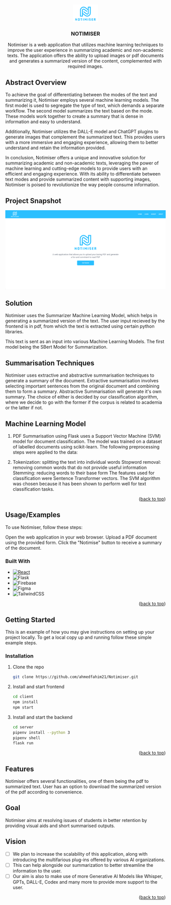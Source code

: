 <a name="readme-top"></a>



<!-- PROJECT LOGO -->
<br />
<div align="center">
  <a href="https://github.com/ahmedfahim21/Notimiser">
    <img src="./client/public/blue-logo.png" alt="Logo" width="80">
  </a>

<h3 align="center">NOTIMISER</h3>

  <p align="center">
    Notimiser is a web application that utilizes machine learning techniques to improve the user experience in summarizing academic and non-academic texts. The application offers the ability to upload images or pdf documents and generates a summarized version of the content, complemented with required images.
  </p>
</div>



<!-- ABOUT THE PROJECT -->
## Abstract Overview



To achieve the goal of differentiating between the modes of the text and summarizing it, Notimiser employs several machine learning models. The first model is used to segregate the type of text, which demands a separate workflow. The second model summarizes the text based on the mode. These models work together to create a summary that is dense in information and easy to understand.

Additionally, Notimiser utilizes the DALL-E model and ChatGPT plugins to generate images that complement the summarized text. This provides users with a more immersive and engaging experience, allowing them to better understand and retain the information provided.

In conclusion, Notimiser offers a unique and innovative solution for summarizing academic and non-academic texts, leveraging the power of machine learning and cutting-edge models to provide users with an efficient and engaging experience. With its ability to differentiate between text modes and provide summarized content with supporting images, Notimiser is poised to revolutionize the way people consume information.

## Project Snapshot

[![Product Name Screen Shot][product-screenshot]](https://example.com)
## Solution

Notimiser uses the Summarizer Machine Learning Model, which helps in generating a summarized version of the text. The user input recieved by the frontend is in pdf, from which the text is extracted using certain python libraries. 

This text is sent as an input into various Machine Learning Models. The first model being the SBert Model for Summarization. 

## Summarisation Techniques

Notimiser uses extractive and abstractive summarisation techniques to generate a summary of the document. Extractive summarisation involves selecting important sentences from the original document and combining them to form a summary. 
Abstractive Summarisation will generate it's own summary. 
The choice of either is decided by our classification algorithm, where we decide to go with the former if the corpus is related to academia or the latter if not.

## Machine Learning Model

1) PDF Summarisation using Flask uses a Support Vector Machine (SVM) model for document classification. The model was trained on a dataset of labelled documents using scikit-learn. The following preprocessing steps were applied to the data:

2) Tokenization: splitting the text into individual words
Stopword removal: removing common words that do not provide useful information
Stemming: reducing words to their base form
The features used for classification were Sentence Transformer vectors. The SVM algorithm was chosen because it has been shown to perform well for text classification tasks.


<p align="right">(<a href="#readme-top">back to top</a>)</p>

## Usage/Examples

To use Notimiser, follow these steps:

Open the web application in your web browser.
Upload a PDF document using the provided form.
Click the "Notimise" button to receive a summary of the document.

### Built With


* [![React][React.js]][React-url]
* ![Flask](https://img.shields.io/badge/flask-%23000.svg?style=for-the-badge&logo=flask&logoColor=white)
* ![Firebase](https://img.shields.io/badge/Firebase-039BE5?style=for-the-badge&logo=Firebase&logoColor=white)
* ![Figma](https://img.shields.io/badge/figma-%23F24E1E.svg?style=for-the-badge&logo=figma&logoColor=white)
* ![TailwindCSS](https://img.shields.io/badge/tailwindcss-%2338B2AC.svg?style=for-the-badge&logo=tailwind-css&logoColor=white)


<p align="right">(<a href="#readme-top">back to top</a>)</p>



<!-- GETTING STARTED -->
## Getting Started

This is an example of how you may give instructions on setting up your project locally.
To get a local copy up and running follow these simple example steps.


### Installation


1. Clone the repo
   ```sh
   git clone https://github.com/ahmedfahim21/Notimiser.git
   ```
2. Install and start frontend
   ```sh
   cd client
   npm install
   npm start
   ```
3. Install and start the backend
   ```sh
   cd server
   pipenv install --python 3
   pipenv shell
   flask run
   ```

<p align="right">(<a href="#readme-top">back to top</a>)</p>



[product-screenshot]: ./client/public/Screenshot.png

[React.js]: https://img.shields.io/badge/React-20232A?style=for-the-badge&logo=react&logoColor=61DAFB
[React-url]: https://reactjs.org/


## Features

Notimiser offers several functionalities, one of them being the pdf to summarized text. User has an option to download the summarized version of the pdf according to convenience.



## Goal

Notimiser aims at resolving issues of students in better retention by providing visual aids and short summarised outputs. 

## Vision

- [ ] We plan to increase the scalability of this application, along with introducing the multifarious plug-ins offered by various AI organizations. 
- [ ] This can help alongside our summarization to better streamline the information to the user. 
- [ ] Our aim is also to make use of more Generative AI Models like Whisper, GPTs, DALL-E, Codex and many more to provide more support to the user.

<p align="right">(<a href="#readme-top">back to top</a>)</p>
